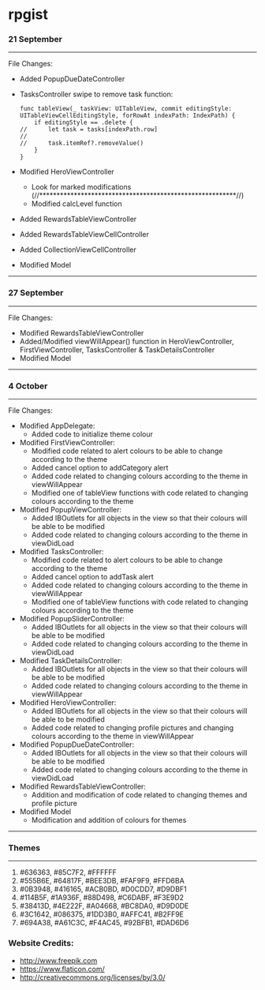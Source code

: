 # rpgist


### 21 September
---
File Changes:

- Added PopupDueDateController
- TasksController swipe to remove task function:

      func tableView(_ taskView: UITableView, commit editingStyle: UITableViewCellEditingStyle, forRowAt indexPath: IndexPath) {
          if editingStyle == .delete {
      //      let task = tasks[indexPath.row]
      //
      //      task.itemRef?.removeValue()
          }
      }
      
- Modified HeroViewController
  - Look for marked modifications (//*********************************************************//)
  - Modified calcLevel function
- Added RewardsTableViewController
- Added RewardsTableViewCellController
- Added CollectionViewCellController
- Modified Model



---
### 27 September
---
File Changes:

- Modified RewardsTableViewController
- Added/Modified viewWillAppear() function in HeroViewController, FirstViewController, TasksController & TaskDetailsController
- Modified Model



---
### 4 October
---
File Changes:

- Modified AppDelegate:
  - Added code to initialize theme colour
- Modified FirstViewController:
  - Modified code related to alert colours to be able to change according to the theme
  - Added cancel option to addCategory alert
  - Added code related to changing colours according to the theme in viewWillAppear
  - Modified one of tableView functions with code related to changing colours according to the theme
- Modified PopupViewController:
  - Added IBOutlets for all objects in the view so that their colours will be able to be modified
  - Added code related to changing colours according to the theme in viewDidLoad
- Modified TasksController:
  - Modified code related to alert colours to be able to change according to the theme
  - Added cancel option to addTask alert
  - Added code related to changing colours according to the theme in viewWillAppear
  - Modified one of tableView functions with code related to changing colours according to the theme
- Modified PopupSliderController:
  - Added IBOutlets for all objects in the view so that their colours will be able to be modified
  - Added code related to changing colours according to the theme in viewDidLoad
- Modified TaskDetailsController:
  - Added IBOutlets for all objects in the view so that their colours will be able to be modified
  - Added code related to changing colours according to the theme in viewWillAppear
- Modified HeroViewController:
  - Added IBOutlets for all objects in the view so that their colours will be able to be modified
  - Added code related to changing profile pictures and changing colours according to the theme in viewWillAppear
- Modified PopupDueDateController:
  - Added IBOutlets for all objects in the view so that their colours will be able to be modified
  - Added code related to changing colours according to the theme in viewDidLoad
- Modified RewardsTableViewController:
  - Addition and modification of code related to changing themes and profile picture
- Modified Model
  - Modification and addition of colours for themes


---
### Themes
---
1. #636363, #85C7F2, #FFFFFF
2. #555B6E, #64817F, #BEE3DB, #FAF9F9, #FFD6BA
3. #0B3948, #416165, #ACB0BD, #D0CDD7, #D9DBF1
4. #114B5F, #1A936F, #88D498, #C6DABF, #F3E9D2
5. #38413D, #4E222F, #A04668, #BC8DA0, #D9D0DE
6. #3C1642, #086375, #1DD3B0, #AFFC41, #B2FF9E
7. #694A38, #A61C3C, #F4AC45, #92BFB1, #DAD6D6


### Website Credits:
- http://www.freepik.com
- https://www.flaticon.com/
- http://creativecommons.org/licenses/by/3.0/
